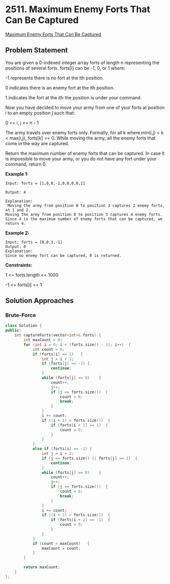 # 2511. Maximum Enemy Forts That Can Be Captured

[Maximum Enemy Forts That Can Be Captured](https://leetcode.com/contest/biweekly-contest-94/problems/maximum-enemy-forts-that-can-be-captured/)
## Problem Statement

You are given a 0-indexed integer array forts of length n representing the positions of several forts. forts[i] can be -1, 0, or 1 where:

-1 represents there is no fort at the ith position.

0 indicates there is an enemy fort at the ith position.

1 indicates the fort at the ith the position is under your command. 

Now you have decided to move your army from one of your forts at position i to an empty position j such that:

0 <= i, j <= n - 1

The army travels over enemy forts only. Formally, for all k where min(i,j) < k < max(i,j), forts[k] == 0.
While moving the army, all the enemy forts that come in the way are captured.

Return the maximum number of enemy forts that can be captured. In case it is impossible to move your army, or you do not have any fort under your command, return 0.

**Example 1:**
```
Input: forts = [1,0,0,-1,0,0,0,0,1]

Output: 4

Explanation:
 Moving the army from position 0 to position 3 captures 2 enemy forts, at 1 and 2.
Moving the army from position 8 to position 3 captures 4 enemy forts.
Since 4 is the maximum number of enemy forts that can be captured, we return 4.
```

**Example 2:**
```
Input: forts = [0,0,1,-1]
Output: 0
Explanation:
Since no enemy fort can be captured, 0 is returned.
 ```

**Constraints:**

1 <= forts.length <= 1000

-1 <= forts[i] <= 1

## Solution Approaches

### Brute-Force

```cpp
class Solution {
public:
    int captureForts(vector<int>& forts) {
        int maxCount = 0;
        for (int i = 0; i < (forts.size() - 1); i++)  {
            int count = 0;
            if (forts[i] == 1)   {
                int j = i + 1;
                if (forts[j] == -1) {
                    continue;
                }
                while (forts[j] == 0)    {
                    count++;
                    j++;
                    if (j == forts.size())  {
                        count = 0;
                        break;
                    }
                }
                i += count;
                if ((i + 1) < forts.size())  {
                    if (forts[i + 1] == 1)  {
                        count = 0;
                    }
                }
            }
            else if (forts[i] == -1) {
                int j = i + 1;
                if (j == forts.size() || forts[j] == 1)  {
                    continue;
                }
                while (forts[j] == 0)    {
                    count++;
                    j++;
                    if (j == forts.size())  {
                        count = 0;
                        break;
                    }
                }
                i += count;
                if ((i + 1) < forts.size())  {
                    if (forts[i + 1] == -1)  {
                        count = 0;
                    }
                }
            }
            if (count > maxCount)   {
                maxCount = count;
            }
        }
        
        return maxCount;
    }
};
```
